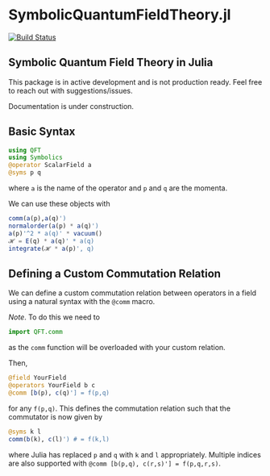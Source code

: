 # SymbolicQuantumFieldTheory.jl

[![Build Status](https://github.com/CianLM/QFT.jl/actions/workflows/CI.yml/badge.svg?branch=main)](https://github.com/CianLM/QFT.jl/actions/workflows/CI.yml?query=branch%3Amain)

## Symbolic Quantum Field Theory in Julia

This package is in active development and is not production ready. Feel free to reach out with suggestions/issues.

Documentation is under construction.

## Basic Syntax

```julia
using QFT
using Symbolics
@operator ScalarField a
@syms p q
```
where `a` is the name of the operator and `p` and `q` are the momenta.


We can use these objects with
```julia
comm(a(p),a(q)')
normalorder(a(p) * a(q)')
a(p)'^2 * a(q)' * vacuum()
ℋ = E(q) * a(q)' * a(q)
integrate(ℋ * a(p)', q)
```

## Defining a Custom Commutation Relation

We can define a custom commutation relation between operators in a field using a natural syntax with the `@comm` macro.

*Note*. To do this we need to
```julia
import QFT.comm
```
as the `comm` function will be overloaded with your custom relation.

Then,
```julia
@field YourField
@operators YourField b c
@comm [b(p), c(q)'] = f(p,q)
```
for any `f(p,q)`.
This defines the commutation relation such that the commutator is now given by
```julia
@syms k l 
comm(b(k), c(l)') # = f(k,l)
```
where Julia has replaced `p` and `q` with `k` and `l` appropriately. Multiple indices are also supported with `@comm [b(p,q), c(r,s)'] = f(p,q,r,s)`.